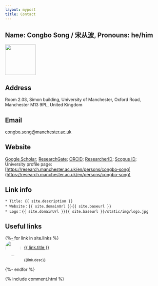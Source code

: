 ```yaml
---
layout: mypost
title: Contact
---
```



## Name: Congbo Song / 宋从波, Pronouns: he/him
<img align="left" src="{{site.baseurl}}/static/img/bio.jpg" width="100" height="100">
<br clear="left"/>

## Address
Room 2.03, Simon building, University of Manchester, Oxford Road, Manchester M13 9PL, United Kingdom

## Email
<congbo.song@manchester.ac.uk>

## Website
[Google Scholar](https://scholar.google.com/citations?user=JcL-uzcAAAAJ&hl=en);   [ResearchGate](https://www.researchgate.net/profile/Congbo-Song);  [ORCID](https://orcid.org/0000-0001-7948-4834);  [ResearcherID](https://publons.com/researcher/3024756/congbo-song/); [Scopus ID](https://www.scopus.com/authid/detail.uri?authorId=57192012559);<br />
University profile page:[https://research.manchester.ac.uk/en/persons/congbo-song](https://research.manchester.ac.uk/en/persons/congbo-song)

## Link info
```
* Title: {{ site.description }}
* Website：{{ site.domainUrl }}{{ site.baseurl }}
* Logo：{{ site.domainUrl }}{{ site.baseurl }}/static/img/logo.jpg
```

<!--
<ul>
  {%- for link in site.links %}
  <li>
    <p><a href="{{ link.url }}" title="{{ link.desc }}" target="_blank" >{{ link.title }}</a></p>
  </li>
  {%- endfor %}
</ul>
-->
## Useful links
<div style="display:flex;flex-direction:  column">
  {%- for link in site.links %}
    <div style="display:flex;width:100%;">
      <div style="display:flex;width:100%;margin-bottom:16px;">
        <div style="text-decoration: none;">
          <a href="{{link.url}}" style="display: block;border-bottom:none;">
          <img style="border:0px solid #f00;width:50px;height:50px;border-radius: 50%;" src="{{ link.header }}">
          </a>
        </div>
        <div style="margin-left:12px;margin-top:0px;display:flex;flex-direction:column">
          <p style="border:0px solid #000;height:28px;">
            <a href="{{ link.url }}" title="{{ link.desc }}" target="_blank" >{{ link.title }}</a>
          </p>
          <div style="border:0px solid #000;font-size:12px;height:14px;">{{link.desc}}</div>
          <!-- <div style="border:0px solid #000;font-size:12px;height:24px;">{{link.tag}}</div> -->
        </div>
      </div>
    </div>
  {%- endfor %}
</div>


{% include comment.html %}

<!---
<script type="text/javascript" src="//rf.revolvermaps.com/0/0/6.js?i=5b08vik95x4&amp;m=7&amp;c=e63100&amp;cr1=ffffff&amp;f=arial&amp;l=0&amp;bv=90&amp;lx=-420&amp;ly=420&amp;hi=20&amp;he=7&amp;hc=a8ddff&amp;rs=80" async="async"></script>
-->

<script type='text/javascript' id='clustrmaps' src='//cdn.clustrmaps.com/map_v2.js?cl=3e4ab5&w=200&t=tt&d=TIXUK3EDg_Mgmr7ZUFD2xYtYEow2BWLshP0Jvh-MYdg&co=feffff&cmo=75ff53&cmn=ff5353&ct=000000'></script>
